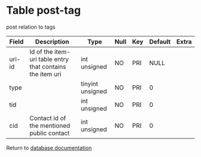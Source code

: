 Table post-tag
===========
post relation to tags

| Field | Description | Type | Null | Key | Default | Extra |
| ----- | ----------- | ---- | ---- | --- | ------- | ----- |
| uri-id | Id of the item-uri table entry that contains the item uri | int unsigned | NO | PRI | NULL |  |    
| type |  | tinyint unsigned | NO | PRI | 0 |  |    
| tid |  | int unsigned | NO | PRI | 0 |  |    
| cid | Contact id of the mentioned public contact | int unsigned | NO | PRI | 0 |  |    

Return to [database documentation](help/database)
